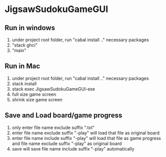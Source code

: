 # JigsawSudokuGameGUI

## Run in windows

1. under project root folder, run "cabal install .." necessary packages
2. "stack ghci"
3. "main" 

## Run in Mac
1. under project root folder, run "cabal install .." necessary packages
2. stack install
3. stack exec JigsawSudokuGameGUI-exe
4. full size game screen
4. shrink size game screen

## Save and Load board/game progress

1. only enter file name exclude suffix ".txt"
2. enter file name exclude suffix "-play" will load that file as original board
3. enter file name include suffix "-play" will load that file as game progress and file name exclude suffix "-play" as original board
4. save will save file name include suffix "-play" automatically